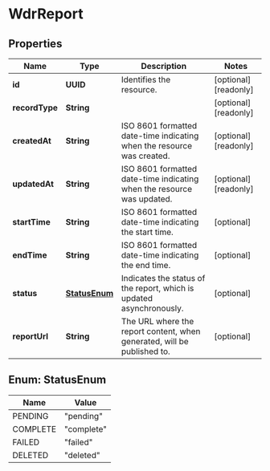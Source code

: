 

# WdrReport


## Properties

| Name | Type | Description | Notes |
|------------ | ------------- | ------------- | -------------|
|**id** | **UUID** | Identifies the resource. |  [optional] [readonly] |
|**recordType** | **String** |  |  [optional] [readonly] |
|**createdAt** | **String** | ISO 8601 formatted date-time indicating when the resource was created. |  [optional] [readonly] |
|**updatedAt** | **String** | ISO 8601 formatted date-time indicating when the resource was updated. |  [optional] [readonly] |
|**startTime** | **String** | ISO 8601 formatted date-time indicating the start time. |  [optional] |
|**endTime** | **String** | ISO 8601 formatted date-time indicating the end time. |  [optional] |
|**status** | [**StatusEnum**](#StatusEnum) | Indicates the status of the report, which is updated asynchronously. |  [optional] |
|**reportUrl** | **String** | The URL where the report content, when generated, will be published to. |  [optional] |



## Enum: StatusEnum

| Name | Value |
|---- | -----|
| PENDING | &quot;pending&quot; |
| COMPLETE | &quot;complete&quot; |
| FAILED | &quot;failed&quot; |
| DELETED | &quot;deleted&quot; |



